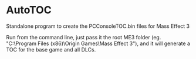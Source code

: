 # AutoTOC
Standalone program to create the PCConsoleTOC.bin files for Mass Effect 3

Run from the command line, just pass it the root ME3 folder (eg. "C:\Program Files (x86)\Origin Games\Mass Effect 3"), and it will generate a TOC for the base game and all DLCs.
